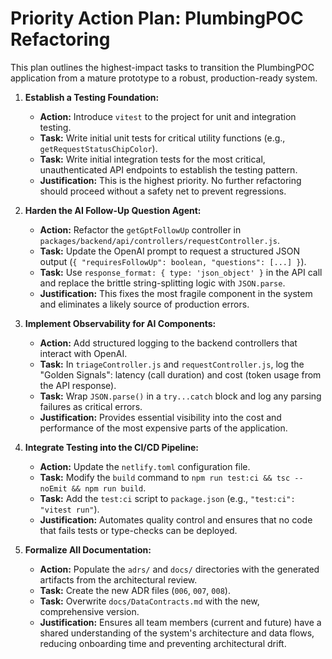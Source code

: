 # Priority Action Plan: PlumbingPOC Refactoring

This plan outlines the highest-impact tasks to transition the PlumbingPOC application from a mature prototype to a robust, production-ready system.

1.  **Establish a Testing Foundation:**
    *   **Action:** Introduce `vitest` to the project for unit and integration testing.
    *   **Task:** Write initial unit tests for critical utility functions (e.g., `getRequestStatusChipColor`).
    *   **Task:** Write initial integration tests for the most critical, unauthenticated API endpoints to establish the testing pattern.
    *   **Justification:** This is the highest priority. No further refactoring should proceed without a safety net to prevent regressions.

2.  **Harden the AI Follow-Up Question Agent:**
    *   **Action:** Refactor the `getGptFollowUp` controller in `packages/backend/api/controllers/requestController.js`.
    *   **Task:** Update the OpenAI prompt to request a structured JSON output (`{ "requiresFollowUp": boolean, "questions": [...] }`).
    *   **Task:** Use `response_format: { type: 'json_object' }` in the API call and replace the brittle string-splitting logic with `JSON.parse`.
    *   **Justification:** This fixes the most fragile component in the system and eliminates a likely source of production errors.

3.  **Implement Observability for AI Components:**
    *   **Action:** Add structured logging to the backend controllers that interact with OpenAI.
    *   **Task:** In `triageController.js` and `requestController.js`, log the "Golden Signals": latency (call duration) and cost (token usage from the API response).
    *   **Task:** Wrap `JSON.parse()` in a `try...catch` block and log any parsing failures as critical errors.
    *   **Justification:** Provides essential visibility into the cost and performance of the most expensive parts of the application.

4.  **Integrate Testing into the CI/CD Pipeline:**
    *   **Action:** Update the `netlify.toml` configuration file.
    *   **Task:** Modify the `build` command to `npm run test:ci && tsc --noEmit && npm run build`.
    *   **Task:** Add the `test:ci` script to `package.json` (e.g., `"test:ci": "vitest run"`).
    *   **Justification:** Automates quality control and ensures that no code that fails tests or type-checks can be deployed.

5.  **Formalize All Documentation:**
    *   **Action:** Populate the `adrs/` and `docs/` directories with the generated artifacts from the architectural review.
    *   **Task:** Create the new ADR files (`006`, `007`, `008`).
    *   **Task:** Overwrite `docs/DataContracts.md` with the new, comprehensive version.
    *   **Justification:** Ensures all team members (current and future) have a shared understanding of the system's architecture and data flows, reducing onboarding time and preventing architectural drift.